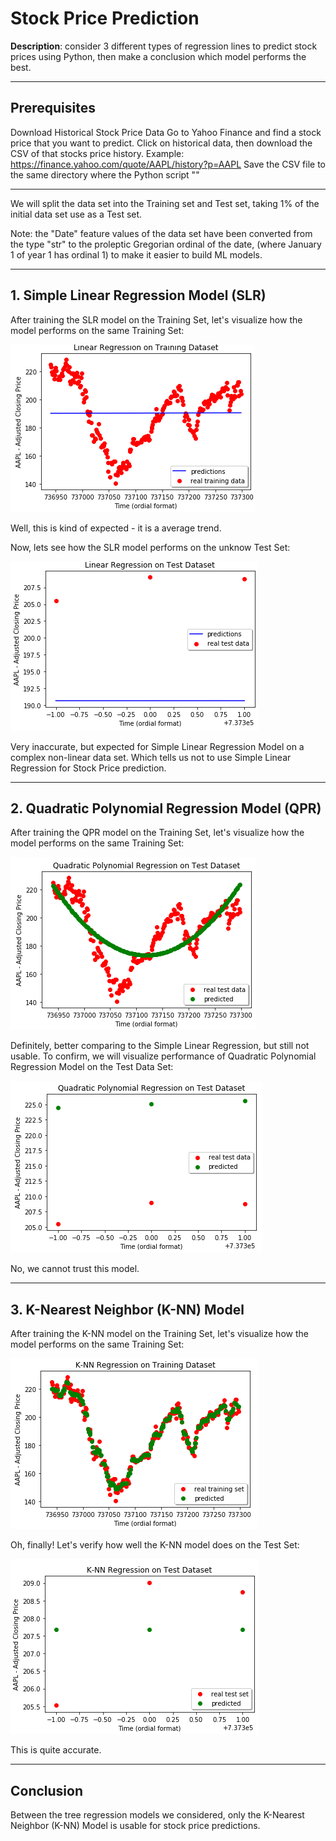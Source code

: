 # Stock Price Prediction

__Description__: consider 3 different types of regression lines to predict stock prices using Python, then make a conclusion which model performs the best.

---

## Prerequisites

Download Historical Stock Price Data
Go to Yahoo Finance and find a stock price that you want to predict. Click on historical data, then download the CSV of that stocks price history. Example: https://finance.yahoo.com/quote/AAPL/history?p=AAPL 
Save the CSV file to the same directory where the Python script ""

---

We will split the data set into the Training set and Test set, taking 1% of the initial data set use as a Test set.

Note: the "Date" feature values of the data set have been converted from the type "str" to the proleptic Gregorian ordinal of the date, (where January 1 of year 1 has ordinal 1) to make it easier to build ML models.

---

## 1. Simple Linear Regression Model (SLR)

After training the SLR model on the Training Set, let's visualize how the model performs on the same Training Set:

![SLR performance on Training Set](_img/plot_lin_reg_training.png)

Well, this is kind of expected - it is a average trend.

Now, lets see how the SLR model performs on the unknow Test Set:

![SLR performance on Test Set](_img/plot_lin_reg_test.png)

Very inaccurate, but expected for Simple Linear Regression Model on a complex non-linear data set.
Which tells us not to use Simple Linear Regression for Stock Price prediction.

---

## 2. Quadratic Polynomial Regression Model (QPR)

After training the QPR model on the Training Set, let's visualize how the model performs on the same Training Set:

![QPR performance on Training Set](_img/plot_qpr_training.png)

Definitely, better comparing to the Simple Linear Regression, but still not usable.
To confirm, we will visualize performance of Quadratic Polynomial Regression Model on the Test Data Set:

![QPR performance on Training Set](_img/plot_qpr_test.png)

No, we cannot trust this model.

---

## 3. K-Nearest Neighbor (K-NN) Model 

After training the K-NN model on the Training Set, let's visualize how the model performs on the same Training Set:

![K-NN performance on Training Set](_img/plot_knn_training.png)

Oh, finally!
Let's verify how well the K-NN model does on the Test Set:

![K-NN performance on Test Set](_img/plot_knn_test.png)

This is quite accurate.

---

## Conclusion

Between the tree regression models we considered, only the K-Nearest Neighbor (K-NN) Model is usable for stock price predictions.
